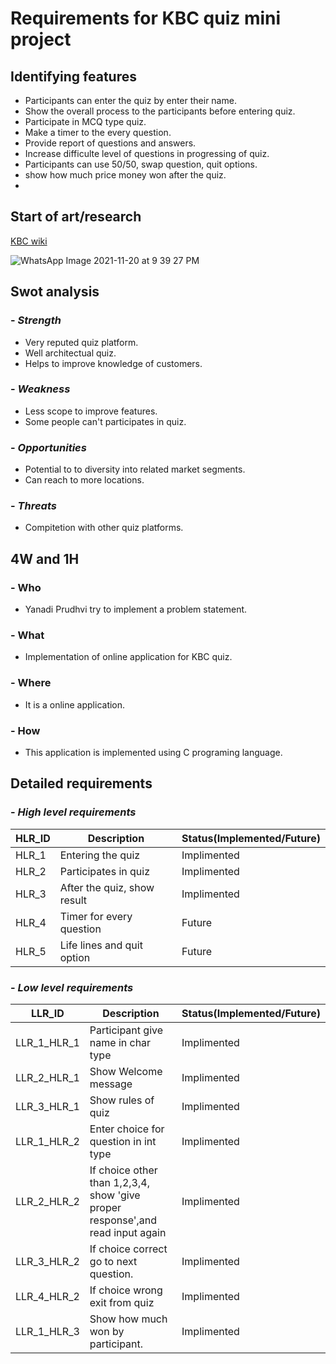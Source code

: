 # Requirements for KBC quiz mini project
## Identifying features
-   Participants can enter the quiz by enter their name.
-   Show the overall process to the participants before entering quiz.
-   Participate in MCQ type quiz.
-   Make a timer to the every question.
-   Provide report of questions and answers.
-   Increase difficulte level of questions in progressing of quiz.
-   Participants can use 50/50, swap question, quit options.
-   show how much price money won after the quiz.
-   
## Start of art/research
[KBC wiki](https://en.wikipedia.org/wiki/Kaun_Banega_Crorepati)

![WhatsApp Image 2021-11-20 at 9 39 27 PM](https://user-images.githubusercontent.com/94187482/142733231-770e0b2a-de7c-47bc-ab59-626162468b2c.jpeg)

## Swot analysis
### - *Strength*
-   Very reputed quiz platform.
-   Well architectual quiz.
-   Helps to improve knowledge of customers.

### -   *Weakness*
-   Less scope to improve features.
-  Some people can't participates in quiz.

### - *Opportunities*
-   Potential to to diversity into related market segments.
-   Can reach to more locations.
 
### - *Threats*
-   Compitetion with other quiz platforms.
   
## 4W and 1H
### -   Who
-   Yanadi Prudhvi try to implement a problem statement.

### - What
-  Implementation of online application for KBC quiz.

### -  Where
-   It is a online application.

### -   How
-    This application is implemented using C programing language.

## Detailed requirements
### - *High level requirements*
|HLR_ID|Description|Status(Implemented/Future)|
|------|-----------|--------------------------|
|HLR_1|Entering the quiz|Implimented|
|HLR_2|Participates in quiz|Implimented|
|HLR_3|After the quiz, show result|Implimented|
|HLR_4|Timer for every question|Future|
|HLR_5|Life lines and quit option|Future|
### - *Low level requirements*
|LLR_ID|Description|Status(Implemented/Future)|
|------|-----------|--------------------------|
|LLR_1_HLR_1| Participant give name in char type|Implimented|
|LLR_2_HLR_1|Show Welcome message|Implimented|
|LLR_3_HLR_1|Show rules of quiz|Implimented|
|LLR_1_HLR_2|Enter choice for question in int type|Implimented|
|LLR_2_HLR_2|If choice other than 1,2,3,4, show 'give proper response',and read input again|Implimented|
|LLR_3_HLR_2|If choice correct go to next question.|Implimented|
|LLR_4_HLR_2|If choice wrong exit from quiz|Implimented|
|LLR_1_HLR_3|Show how much won by participant.|Implimented|
